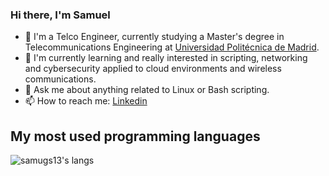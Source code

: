 ### Hi there, I'm Samuel

- 🔭 I'm a Telco Engineer, currently studying a Master's degree in Telecommunications Engineering at [Universidad Politécnica de Madrid](https://upm.es).
- 🌱 I'm currently learning and really interested in scripting, networking and cybersecurity applied to cloud environments and wireless communications.
- 💬 Ask me about anything related to Linux or Bash scripting.
- 📫 How to reach me: [Linkedin](https://www.linkedin.com/in/samuel-garcia-sanchez/)

## My most used programming languages
![samugs13's langs](https://github-readme-stats.vercel.app/api/top-langs?username=samugs13&count_private=true&show_icons=true&theme=dark&layout=compact&langs_count=6)
